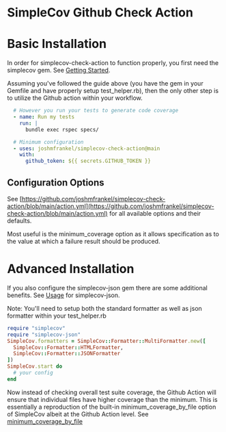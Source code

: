 # SimpleCov Github Check Action

# Basic Installation
In order for simplecov-check-action to function properly, you first need the simplecov gem. See [Getting Started](https://github.com/simplecov-ruby/simplecov#getting-started).

Assuming you've followed the guide above (you have the gem in your Gemfile and have properly setup test_helper.rb), then the only other step is to utilize the Github action within your workflow.

```yml
  # However you run your tests to generate code coverage
  - name: Run my tests
    run: |
      bundle exec rspec specs/

  # Minimum configuration
  - uses: joshmfrankel/simplecov-check-action@main
    with:
      github_token: ${{ secrets.GITHUB_TOKEN }}
```

## Configuration Options
See [https://github.com/joshmfrankel/simplecov-check-action/blob/main/action.yml](https://github.com/joshmfrankel/simplecov-check-action/blob/main/action.yml) for all available options and their defaults.

Most useful is the minimum_coverage option as it allows specification as to the value at which a failure result should be produced.

# Advanced Installation
If you also configure the simplecov-json gem there are some additional benefits. See [Usage](https://github.com/vicentllongo/simplecov-json#usage) for simplecov-json.

Note: You'll need to setup both the standard formatter as well as json formatter within your test_helper.rb

```ruby
require "simplecov"
require "simplecov-json"
SimpleCov.formatters = SimpleCov::Formatter::MultiFormatter.new([
  SimpleCov::Formatter::HTMLFormatter,
  SimpleCov::Formatter::JSONFormatter
])
SimpleCov.start do
  # your config
end
```

Now instead of checking overall test suite coverage, the Github Action will ensure that individual files have higher coverage than the minimum. This is essentially a reproduction of the built-in minimum_coverage_by_file option of SimpleCov albeit at the Github Action level. See [minimum_coverage_by_file](https://github.com/simplecov-ruby/simplecov#minimum-coverage-by-file)
